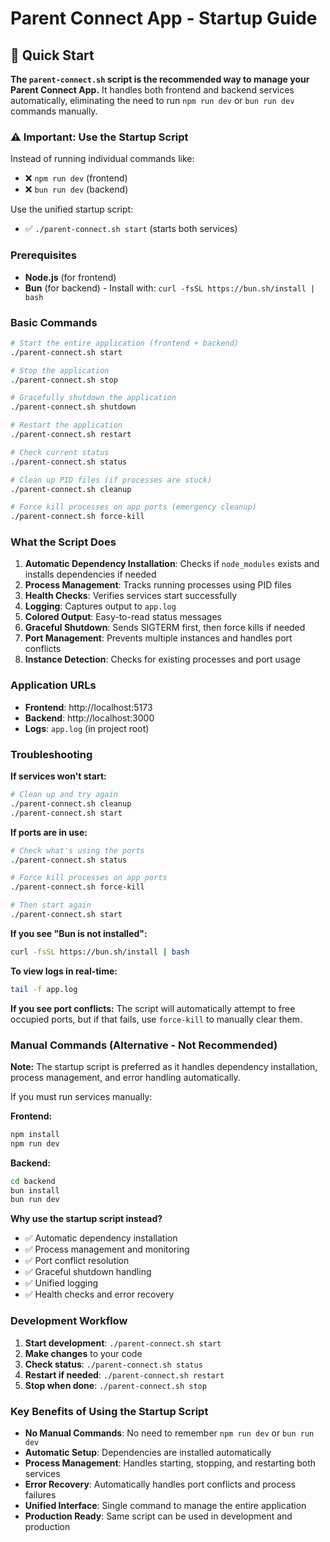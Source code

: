 # Parent Connect App - Startup Guide

## 🚀 Quick Start

**The `parent-connect.sh` script is the recommended way to manage your Parent Connect App.** It handles both frontend and backend services automatically, eliminating the need to run `npm run dev` or `bun run dev` commands manually.

### ⚠️ Important: Use the Startup Script

Instead of running individual commands like:
- ❌ `npm run dev` (frontend)
- ❌ `bun run dev` (backend)

Use the unified startup script:
- ✅ `./parent-connect.sh start` (starts both services)

### Prerequisites

- **Node.js** (for frontend)
- **Bun** (for backend) - Install with: `curl -fsSL https://bun.sh/install | bash`

### Basic Commands

```bash
# Start the entire application (frontend + backend)
./parent-connect.sh start

# Stop the application
./parent-connect.sh stop

# Gracefully shutdown the application
./parent-connect.sh shutdown

# Restart the application
./parent-connect.sh restart

# Check current status
./parent-connect.sh status

# Clean up PID files (if processes are stuck)
./parent-connect.sh cleanup

# Force kill processes on app ports (emergency cleanup)
./parent-connect.sh force-kill
```

### What the Script Does

1. **Automatic Dependency Installation**: Checks if `node_modules` exists and installs dependencies if needed
2. **Process Management**: Tracks running processes using PID files
3. **Health Checks**: Verifies services start successfully
4. **Logging**: Captures output to `app.log`
5. **Colored Output**: Easy-to-read status messages
6. **Graceful Shutdown**: Sends SIGTERM first, then force kills if needed
7. **Port Management**: Prevents multiple instances and handles port conflicts
8. **Instance Detection**: Checks for existing processes and port usage

### Application URLs

- **Frontend**: http://localhost:5173
- **Backend**: http://localhost:3000
- **Logs**: `app.log` (in project root)

### Troubleshooting

**If services won't start:**
```bash
# Clean up and try again
./parent-connect.sh cleanup
./parent-connect.sh start
```

**If ports are in use:**
```bash
# Check what's using the ports
./parent-connect.sh status

# Force kill processes on app ports
./parent-connect.sh force-kill

# Then start again
./parent-connect.sh start
```

**If you see "Bun is not installed":**
```bash
curl -fsSL https://bun.sh/install | bash
```

**To view logs in real-time:**
```bash
tail -f app.log
```

**If you see port conflicts:**
The script will automatically attempt to free occupied ports, but if that fails, use `force-kill` to manually clear them.

### Manual Commands (Alternative - Not Recommended)

**Note:** The startup script is preferred as it handles dependency installation, process management, and error handling automatically.

If you must run services manually:

**Frontend:**
```bash
npm install
npm run dev
```

**Backend:**
```bash
cd backend
bun install
bun run dev
```

**Why use the startup script instead?**
- ✅ Automatic dependency installation
- ✅ Process management and monitoring
- ✅ Port conflict resolution
- ✅ Graceful shutdown handling
- ✅ Unified logging
- ✅ Health checks and error recovery

### Development Workflow

1. **Start development**: `./parent-connect.sh start`
2. **Make changes** to your code
3. **Check status**: `./parent-connect.sh status`
4. **Restart if needed**: `./parent-connect.sh restart`
5. **Stop when done**: `./parent-connect.sh stop`

### Key Benefits of Using the Startup Script

- **No Manual Commands**: No need to remember `npm run dev` or `bun run dev`
- **Automatic Setup**: Dependencies are installed automatically
- **Process Management**: Handles starting, stopping, and restarting both services
- **Error Recovery**: Automatically handles port conflicts and process failures
- **Unified Interface**: Single command to manage the entire application
- **Production Ready**: Same script can be used in development and production
